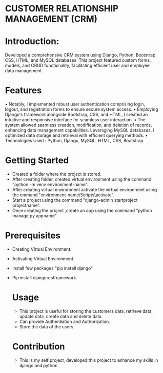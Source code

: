 # CUSTOMER RELATIONSHIP MANAGEMENT (CRM)

# Introduction:
Developed a comprehensive CRM system using Django, Python, Bootstrap, CSS, HTML, and MySQL databases. 
This project featured custom forms, models, and CRUD functionality, facilitating efficient user and employee data 
management.

# Features
• Notably, I implemented robust user authentication comprising login, logout, and registration forms to ensure secure 
system access.
• Employing Django's framework alongside Bootstrap, CSS, and HTML, I created an intuitive and responsive 
interface for seamless user interaction. 
• The system allowed seamless creation, modification, and deletion of records, enhancing data management 
capabilities. Leveraging MySQL databases, I optimized data storage and retrieval with efficient querying methods.
• Technologies Used : Python, Django, MySQL, HTML, CSS, Bootstrap

# Getting Started
* Created a folder where the project is stored.
* After creating folder, created virtual environment using the command "python -m venv environment-name".
* After creating virtual environment activate the virtual environment using the ommand "environment-name\Scripts\activate".
* Start a project using the command "django-admin startproject projectname".
* Once creating the project ,create an app using the command "python manage.py appname".
  
# Prerequisites
* Creating Virtual Environment.
* Activating Virtual Environment.
* Install few packages "pip install django"
* Pip install djangorestframework.

  # Usage
  * This project is useful for storing the customers data, retrieve data, update data, create data and delete data.
  * Can provide Authentiation and Authorization.
  * Store the data of the users.
 
  # Contribution
  * This is my self project, developed this project to enhance my skills in django and python.
